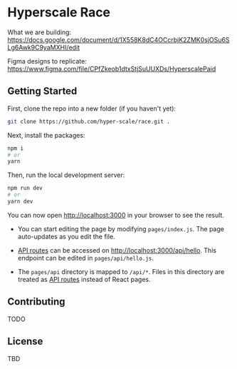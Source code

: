 # Hyperscale Race

What we are building: https://docs.google.com/document/d/1X558K8dC4OCcrbjK2ZMK0sjOSu6SLg6Awk9C9yaMXHI/edit

Figma designs to replicate: https://www.figma.com/file/CPfZkeob1dtxStjSuUUXDs/HyperscalePaid

## Getting Started

First, clone the repo into a new folder (if you haven't yet):

```sh
git clone https://github.com/hyper-scale/race.git .
```

Next, install the packages:

```sh
npm i
# or
yarn
```

Then, run the local development server:

```sh
npm run dev
# or
yarn dev
```

You can now open [http://localhost:3000](http://localhost:3000) in your browser to see the result.

- You can start editing the page by modifying `pages/index.js`. The page auto-updates as you edit the file.

- [API routes](https://nextjs.org/docs/api-routes/introduction) can be accessed on [http://localhost:3000/api/hello](http://localhost:3000/api/hello). This endpoint can be edited in `pages/api/hello.js`.

- The `pages/api` directory is mapped to `/api/*`. Files in this directory are treated as [API routes](https://nextjs.org/docs/api-routes/introduction) instead of React pages.

## Contributing

TODO

## License

TBD
